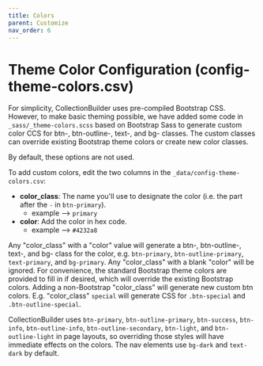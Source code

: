 ```yaml
---
title: Colors
parent: Customize
nav_order: 6
---
```


# Theme Color Configuration (config-theme-colors.csv)

For simplicity, CollectionBuilder uses pre-compiled Bootstrap CSS.
However, to make basic theming possible, we have added some code in `_sass/_theme-colors.scss` based on Bootstrap Sass to generate custom color CCS for btn-, btn-outline-, text-, and bg- classes. 
The custom classes can override existing Bootstrap theme colors or create new color classes. 

By default, these options are not used.

To add custom colors, edit the two columns in the `_data/config-theme-colors.csv`:

- **color_class**: The name you'll use to designate the color (i.e. the part after the `-` in `btn-primary`).
    - example --> `primary`
- **color**: Add the color in hex code.
    - example --> `#4232a8`

Any "color_class" with a "color" value will generate a btn-, btn-outline-, text-, and bg- class for the color, e.g. `btn-primary`, `btn-outline-primary`, `text-primary`, and `bg-primary`. 
Any "color_class" with a blank "color" will be ignored.
For convenience, the standard Bootstrap theme colors are provided to fill in if desired, which will override the existing Bootstrap colors.
Adding a non-Bootstrap "color_class" will generate new custom btn colors.
E.g. "color_class" `special` will generate CSS for `.btn-special` and `.btn-outline-special`.

CollectionBuilder uses `btn-primary`, `btn-outline-primary`, `btn-success`, `btn-info`, `btn-outline-info`, `btn-outline-secondary`, `btn-light`, and `btn-outline-light` in page layouts, so overriding those styles will have immediate effects on the colors.
The nav elements use `bg-dark` and `text-dark` by default.


